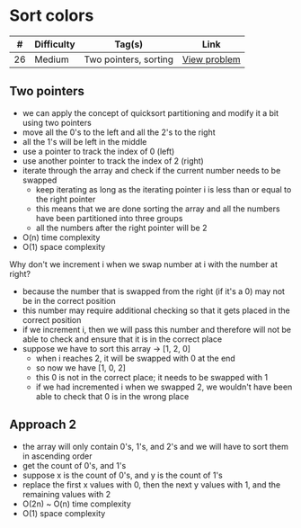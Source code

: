 # Sort colors

| #   | Difficulty | Tag(s)                | Link                                                       |
| --- | ---------- | --------------------- | ---------------------------------------------------------- |
| 26  | Medium     | Two pointers, sorting | [View problem](https://leetcode.com/problems/sort-colors/) |

## Two pointers

- we can apply the concept of quicksort partitioning and modify it a bit using two pointers
- move all the 0's to the left and all the 2's to the right
- all the 1's will be left in the middle
- use a pointer to track the index of 0 (left)
- use another pointer to track the index of 2 (right)
- iterate through the array and check if the current number needs to be swapped
  - keep iterating as long as the iterating pointer i is less than or equal to the right pointer
  - this means that we are done sorting the array and all the numbers have been partitioned into three groups
  - all the numbers after the right pointer will be 2
- O(n) time complexity
- O(1) space complexity

Why don't we increment i when we swap number at i with the number at right?

- because the number that is swapped from the right (if it's a 0) may not be in the correct position
- this number may require additional checking so that it gets placed in the correct position
- if we increment i, then we will pass this number and therefore will not be able to check and ensure that it is in the correct place
- suppose we have to sort this array -> [1, 2, 0]
  - when i reaches 2, it will be swapped with 0 at the end
  - so now we have [1, 0, 2]
  - this 0 is not in the correct place; it needs to be swapped with 1
  - if we had incremented i when we swapped 2, we wouldn't have been able to check that 0 is in the wrong place

## Approach 2

- the array will only contain 0's, 1's, and 2's and we will have to sort them in ascending order
- get the count of 0's, and 1's
- suppose x is the count of 0's, and y is the count of 1's
- replace the first x values with 0, then the next y values with 1, and the remaining values with 2
- O(2n) ~ O(n) time complexity
- O(1) space complexity
